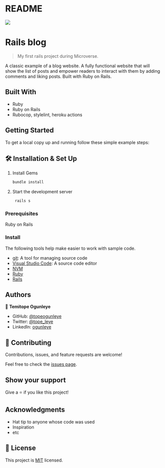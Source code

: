 # README
![](https://img.shields.io/badge/Microverse-blueviolet)

# Rails blog

> My first rails project during Microverse.

A classic example of a blog website. A fully functional website that will show the list of posts and empower readers to interact with them by adding comments and liking posts. Built with Ruby on Rails.

## Built With

- Ruby
- Ruby on Rails
- Rubocop, stylelint, heroku actions

## Getting Started

To get a local copy up and running follow these simple example steps:

## 🛠 Installation & Set Up

1. Install Gems

   ```sh
   bundle install
   ```

2. Start the development server

   ```sh
    rails s
   ```


### Prerequisites
Ruby on Rails

### Install
The following tools help make easier to work with sample code.

- [git](https://git-scm.com/downloads): A tool for managing source code
- [Visual Studio Code](https://code.visualstudio.com/): A source code editor
- [NVM](https://github.com/nvm-sh/nvm)
- [Ruby](https://www.ruby-lang.org/en/documentation/installation/)
- [Rails](https://www.digitalocean.com/community/tutorials/how-to-install-ruby-on-rails-with-rbenv-on-ubuntu-20-04)

## Authors

👤 **Temitope Ogunleye**

- GitHub: [@topeogunleye](https://github.com/topeogunleye)
- Twitter: [@tope_leye](https://twitter.com/tope_leye)
- LinkedIn: [ogunleye](https://linkedin.com/in/ogunleye)

## 🤝 Contributing

Contributions, issues, and feature requests are welcome!

Feel free to check the [issues page](../../issues/).

## Show your support

Give a ⭐️ if you like this project!

## Acknowledgments

- Hat tip to anyone whose code was used
- Inspiration
- etc

## 📝 License

This project is [MIT](./MIT.md) licensed.